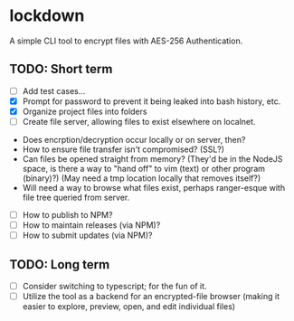 # lockdown
A simple CLI tool to encrypt files with AES-256 Authentication.

## TODO: Short term
- [ ] Add test cases...
- [x] Prompt for password to prevent it being leaked into bash history, etc.
- [x] Organize project files into folders
- [ ] Create file server, allowing files to exist elsewhere on localnet.
 - Does encrption/decryption occur locally or on server, then?
 - How to ensure file transfer isn't compromised? (SSL?)
 - Can files be opened straight from memory? (They'd be in the NodeJS space, is there a way to "hand off" to vim (text) or other program (binary)?) (May need a tmp location locally that removes itself?)
 - Will need a way to browse what files exist, perhaps ranger-esque with file tree queried from server.
- [ ] How to publish to NPM?
- [ ] How to maintain releases (via NPM)?
- [ ] How to submit updates (via NPM)?

## TODO: Long term 
- [ ] Consider switching to typescript; for the fun of it.
- [ ] Utilize the tool as a backend for an encrypted-file browser (making it easier to explore, preview, open, and edit individual files)
